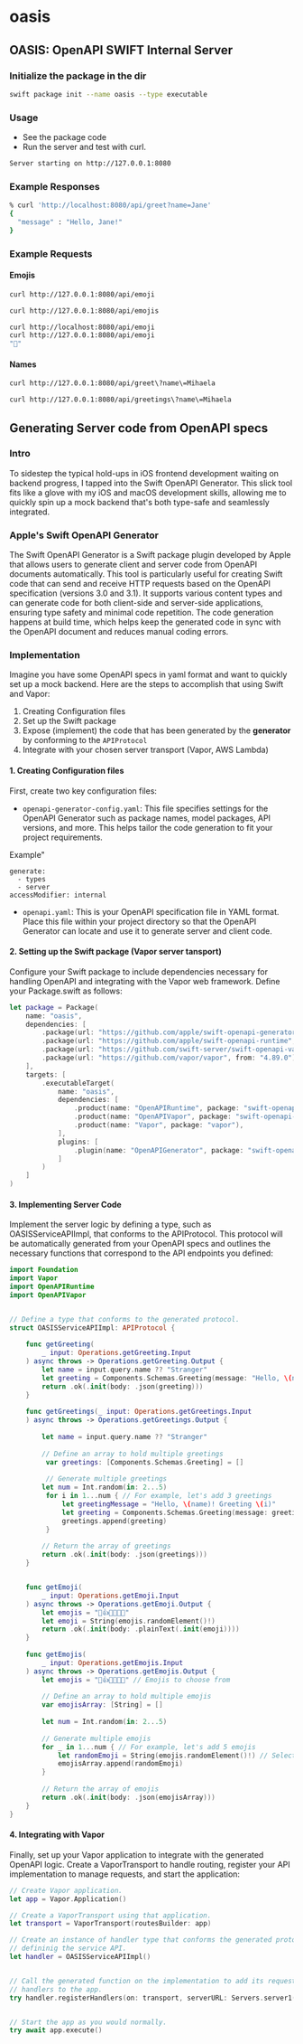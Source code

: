 # oasis

## OASIS: OpenAPI SWIFT Internal Server

### Initialize the package in the dir

```bash
swift package init --name oasis --type executable
```

### Usage 

- See the package code
- Run the server and test with curl.

```bash
Server starting on http://127.0.0.1:8080
```
### Example Responses

```bash
% curl 'http://localhost:8080/api/greet?name=Jane'
{
  "message" : "Hello, Jane!"
}
```

### Example Requests

#### Emojis

```bash
curl http://127.0.0.1:8080/api/emoji

curl http://127.0.0.1:8080/api/emojis
```

```bash
curl http://localhost:8080/api/emoji
curl http://127.0.0.1:8080/api/emoji
"👋"
```

#### Names

```bash
curl http://127.0.0.1:8080/api/greet\?name\=Mihaela

curl http://127.0.0.1:8080/api/greetings\?name\=Mihaela
```

## Generating Server code from OpenAPI specs

### Intro

To sidestep the typical hold-ups in iOS frontend development waiting on backend progress, I tapped into the Swift OpenAPI Generator. 
This slick tool fits like a glove with my iOS and macOS development skills, allowing me to quickly spin up a mock backend that's both type-safe and seamlessly integrated.

### Apple's Swift OpenAPI Generator

The Swift OpenAPI Generator is a Swift package plugin developed by Apple that allows users to generate client and server code from OpenAPI documents automatically. 
This tool is particularly useful for creating Swift code that can send and receive HTTP requests based on the OpenAPI specification (versions 3.0 and 3.1). 
It supports various content types and can generate code for both client-side and server-side applications, ensuring type safety and minimal code repetition. 
The code generation happens at build time, which helps keep the generated code in sync with the OpenAPI document and reduces manual coding errors.

### Implementation

Imagine you have some OpenAPI specs in yaml format and want to quickly set up a mock backend. 
Here are the steps to accomplish that using Swift and Vapor:

1. Creating Configuration files
2. Set up the Swift package
3. Expose (implement) the code that has been generated by the **generator** by conforming to the `APIProtocol`
4. Integrate with your chosen server transport (Vapor, AWS Lambda)

#### 1. Creating Configuration files

First, create two key configuration files:

- `openapi-generator-config.yaml`: This file specifies settings for the OpenAPI Generator such as package names, model packages, API versions, and more. This helps tailor the code generation to fit your project requirements.

Example"
```
generate:
  - types
  - server
accessModifier: internal
```

- `openapi.yaml`: This is your OpenAPI specification file in YAML format. Place this file within your project directory so that the OpenAPI Generator can locate and use it to generate server and client code.


#### 2. Setting up the Swift package (Vapor server tansport)

Configure your Swift package to include dependencies necessary for handling OpenAPI and integrating with the Vapor web framework. Define your Package.swift as follows:

```swift
let package = Package(
    name: "oasis",
    dependencies: [
        .package(url: "https://github.com/apple/swift-openapi-generator", from: "1.0.0"),
        .package(url: "https://github.com/apple/swift-openapi-runtime", from: "1.0.0"),
        .package(url: "https://github.com/swift-server/swift-openapi-vapor", from: "1.0.0"),
        .package(url: "https://github.com/vapor/vapor", from: "4.89.0"),
    ],
    targets: [
        .executableTarget(
            name: "oasis",
            dependencies: [
                .product(name: "OpenAPIRuntime", package: "swift-openapi-runtime"),
                .product(name: "OpenAPIVapor", package: "swift-openapi-vapor"),
                .product(name: "Vapor", package: "vapor"),
            ],
            plugins: [
                .plugin(name: "OpenAPIGenerator", package: "swift-openapi-generator"),
            ]
        )
    ]
)

```


#### 3. Implementing Server Code

Implement the server logic by defining a type, such as OASISServiceAPIImpl, that conforms to the APIProtocol. This protocol will be automatically generated from your OpenAPI specs and outlines the necessary functions that correspond to the API endpoints you defined:

```swift
import Foundation
import Vapor
import OpenAPIRuntime
import OpenAPIVapor


// Define a type that conforms to the generated protocol.
struct OASISServiceAPIImpl: APIProtocol {
    
    func getGreeting(
        _ input: Operations.getGreeting.Input
    ) async throws -> Operations.getGreeting.Output {
        let name = input.query.name ?? "Stranger"
        let greeting = Components.Schemas.Greeting(message: "Hello, \(name)!")
        return .ok(.init(body: .json(greeting)))
    }
    
    func getGreetings(_ input: Operations.getGreetings.Input
    ) async throws -> Operations.getGreetings.Output {
        
        let name = input.query.name ?? "Stranger"
        
        // Define an array to hold multiple greetings
         var greetings: [Components.Schemas.Greeting] = []
         
         // Generate multiple greetings
        let num = Int.random(in: 2...5)
         for i in 1...num { // For example, let's add 3 greetings
             let greetingMessage = "Hello, \(name)! Greeting \(i)"
             let greeting = Components.Schemas.Greeting(message: greetingMessage)
             greetings.append(greeting)
         }
        
        // Return the array of greetings
        return .ok(.init(body: .json(greetings)))
    }


    func getEmoji(
        _ input: Operations.getEmoji.Input
    ) async throws -> Operations.getEmoji.Output {
        let emojis = "👋👍👏🙏🤙🤘"
        let emoji = String(emojis.randomElement()!)
        return .ok(.init(body: .plainText(.init(emoji))))
    }
    
    func getEmojis(
        _ input: Operations.getEmojis.Input
    ) async throws -> Operations.getEmojis.Output {
        let emojis = "👋👍👏🙏🤙🤘" // Emojis to choose from
        
        // Define an array to hold multiple emojis
        var emojisArray: [String] = []
        
        let num = Int.random(in: 2...5)
        
        // Generate multiple emojis
        for _ in 1...num { // For example, let's add 5 emojis
            let randomEmoji = String(emojis.randomElement()!) // Select a random emoji
            emojisArray.append(randomEmoji)
        }
        
        // Return the array of emojis
        return .ok(.init(body: .json(emojisArray)))
    }
}
```

#### 4. Integrating with Vapor

Finally, set up your Vapor application to integrate with the generated OpenAPI logic. Create a VaporTransport to handle routing, register your API implementation to manage requests, and start the application:


```swift
// Create Vapor application.
let app = Vapor.Application()

// Create a VaporTransport using that application.
let transport = VaporTransport(routesBuilder: app)

// Create an instance of handler type that conforms the generated protocol
// defininig the service API.
let handler = OASISServiceAPIImpl()


// Call the generated function on the implementation to add its request
// handlers to the app.
try handler.registerHandlers(on: transport, serverURL: Servers.server1())


// Start the app as you would normally.
try await app.execute()
```


